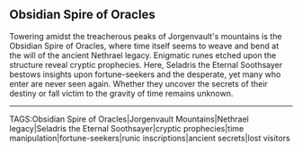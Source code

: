 ## Obsidian Spire of Oracles

Towering amidst the treacherous peaks of Jorgenvault's mountains is the Obsidian Spire of Oracles, where time itself seems to weave and bend at the will of the ancient Nethrael legacy. Enigmatic runes etched upon the structure reveal cryptic prophecies. Here, Seladris the Eternal Soothsayer bestows insights upon fortune-seekers and the desperate, yet many who enter are never seen again. Whether they uncover the secrets of their destiny or fall victim to the gravity of time remains unknown.


---

TAGS:Obsidian Spire of Oracles|Jorgenvault Mountains|Nethrael legacy|Seladris the Eternal Soothsayer|cryptic prophecies|time manipulation|fortune-seekers|runic inscriptions|ancient secrets|lost visitors
